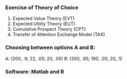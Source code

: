 ### Exercise of Theory of Choice

1. Expected Value Theory (EVT)
1. Expected Utility Theory (EUT)
1. Cumulative Prospect Theory (CPT)
1. Transfer of Attention Exchange Model (TAX)

### Choosing between options A and B:
A: (200, .9; 22, .05; 20, .05)
B: (200, .85; 190, .05; 20, .1)

### Software: Matlab and R
